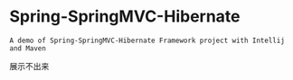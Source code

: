 # Spring-SpringMVC-Hibernate
`A demo of Spring-SpringMVC-Hibernate Framework project with Intellij and Maven`

展示不出来

